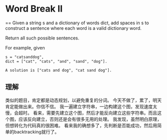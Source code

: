 # Word Break II
==
Given a string s and a dictionary of words dict, add spaces in s to construct a sentence where each word is a valid dictionary word.

Return all such possible sentences.


For example, given
```
s = "catsanddog",
dict = ["cat", "cats", "and", "sand", "dog"].

A solution is ["cats and dog", "cat sand dog"].
```

## 理解
类似的题目，肯定都是动态规划，以避免重复的分词。
今天不做了，累了，明天肯定能做出来。你信不信。
我一遍建立字符串，一边构建这个图，发现速度太慢，会超时。
看来，需要先建立这个图，然后才能反向建立这些字符串。而且这个图，应该反向建立，否则还是会有很多无用的处理。
我发现，虽然明白原理，但想转化为代码真的很困难。
看来我的确想多了，先判断是否能成功，然后用简单的backtracking就行了。

